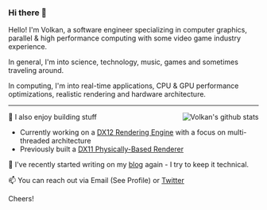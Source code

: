 ### Hi there 👋

Hello! I'm Volkan, a software engineer specializing in computer graphics, parallel & high performance computing with some video game industry experience.

In general, I'm into science, technology, music, games and sometimes traveling around.

In computing, I'm into real-time applications, CPU & GPU performance optimizations, realistic rendering and hardware architecture.

----
<p align="right">
  <a href="https://github.com/anuraghazra/github-readme-stats">
    <img align="right" alt="Volkan's github stats" src="https://github-readme-stats.vercel.app/api?username=vilbeyli&theme=tokyonight&show_icons=true" />
  </a>
</p>

🔭 I also enjoy building stuff 
  
  - Currently working on a [DX12 Rendering Engine](https://github.com/vilbeyli/VQE/) with a focus on multi-threaded architecture
  - Previously built a [DX11 Physically-Based Renderer](https://github.com/vilbeyli/VQEngine/)


💬 I've recently started writing on my [blog](https://vilbeyli.github.io/) again - I try to keep it technical.

📫 You can reach out via Email (See Profile) or [Twitter](https://twitter.com/Varaquilex)

Cheers!

<!--
**vilbeyli/vilbeyli** is a ✨ _special_ ✨ repository because its `README.md` (this file) appears on your GitHub profile.

Here are some ideas to get you started:

- 🔭 I’m currently working on ...
- 🌱 I’m currently learning ...
- 👯 I’m looking to collaborate on ...
- 🤔 I’m looking for help with ...
- 💬 Ask me about ...
- 📫 How to reach me: ...
- 😄 Pronouns: ...
- ⚡ Fun fact: ...
-->

